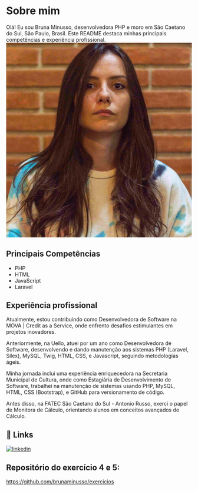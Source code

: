 
# Sobre mim
Olá! Eu sou Bruna Minusso, desenvolvedora PHP e moro em São Caetano do Sul, São Paulo, Brasil. Este README destaca minhas principais competências e experiência profissional.
![Minha Foto](minha_foto_dois.jpg)

## Principais Competências

- PHP
- HTML
- JavaScript
- Laravel

## Experiência profissional
Atualmente, estou contribuindo como Desenvolvedora de Software na MOVA | Credit as a Service, onde enfrento desafios estimulantes em projetos inovadores.

Anteriormente, na Uello, atuei por um ano como Desenvolvedora de Software, desenvolvendo e dando manutenção aos sistemas PHP (Laravel, Silex), MySQL, Twig, HTML, CSS, e Javascript, seguindo metodologias ágeis.

Minha jornada inclui uma experiência enriquecedora na Secretaria Municipal de Cultura, onde como Estagiária de Desenvolvimento de Software, trabalhei na manutenção de sistemas usando PHP, MySQL, HTML, CSS (Bootstrap), e GitHub para versionamento de código.

Antes disso, na FATEC São Caetano do Sul - Antonio Russo, exerci o papel de Monitora de Cálculo, orientando alunos em conceitos avançados de Cálculo.
## 🔗 Links

[![linkedin](https://img.shields.io/badge/linkedin-0A66C2?style=for-the-badge&logo=linkedin&logoColor=white)](https://www.linkedin.com/in/brunaminusso)

## Repositório do exercício 4 e 5:
https://github.com/brunaminusso/exercicios
